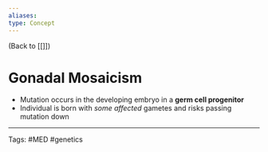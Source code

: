 ```yaml
---
aliases: 
type: Concept
---
```


(Back to [[]])

# Gonadal Mosaicism

- Mutation occurs in the developing embryo in a **germ cell progenitor**
- Individual is born with _some affected_ gametes and risks passing mutation down

---
Tags: #MED #genetics 